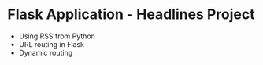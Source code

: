 # Flask Application - Headlines Project

* Using RSS from Python
* URL routing in Flask
* Dynamic routing
